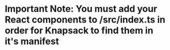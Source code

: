 # Important Note: You must add your React components to /src/index.ts in order for Knapsack to find them in it's manifest